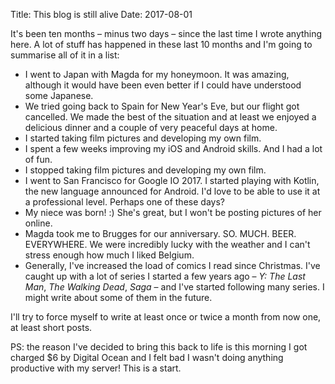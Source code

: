 Title: This blog is still alive
Date: 2017-08-01

It's been ten months – minus two days – since the last time I wrote anything here. A lot of stuff has happened in these last 10 months and I'm going to summarise all of it in a list:

- I went to Japan with Magda for my honeymoon. It was amazing, although it would have been even better if I could have understood some Japanese.
- We tried going back to Spain for New Year's Eve, but our flight got cancelled. We made the best of the situation and at least we enjoyed a delicious dinner and a couple of very peaceful days at home.
- I started taking film pictures and developing my own film.
- I spent a few weeks improving my iOS and Android skills. And I had a lot of fun.
- I stopped taking film pictures and developing my own film.
- I went to San Francisco for Google IO 2017. I started playing with Kotlin, the new language announced for Android. I'd love to be able to use it at a professional level. Perhaps one of these days?
- My niece was born! :) She's great, but I won't be posting pictures of her online.
- Magda took me to Brugges for our anniversary. SO. MUCH. BEER. EVERYWHERE. We were incredibly lucky with the weather and I can't stress enough how much I liked Belgium.
- Generally, I've increased the load of comics I read since Christmas. I've caught up with a lot of series I started a few years ago – *Y: The Last Man*, *The Walking Dead*, *Saga* – and I've started following many series. I might write about some of them in the future.

I'll try to force myself to write at least once or twice a month from now one, at least short posts.

PS: the reason I've decided to bring this back to life is this morning I got charged $6 by Digital Ocean and I felt bad I wasn't doing anything productive with my server! This is a start.
